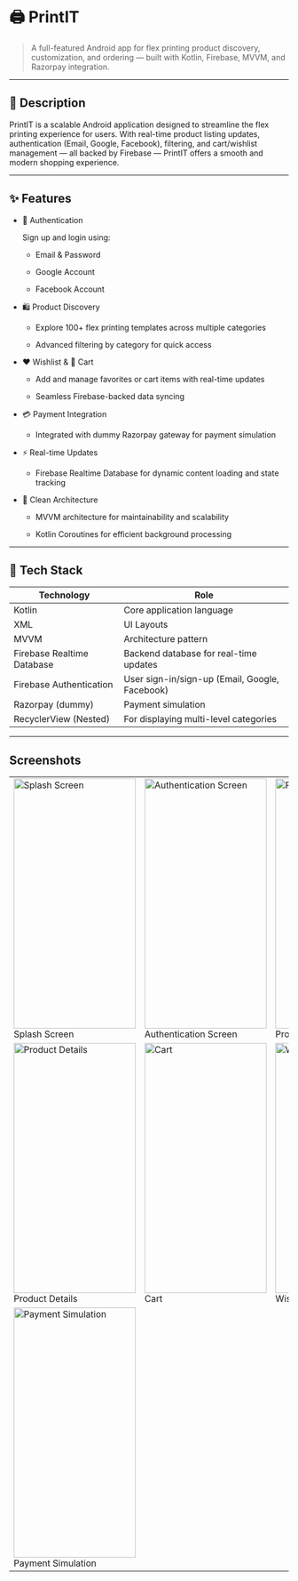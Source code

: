 # 🖨️ PrintIT

> A full-featured Android app for flex printing product discovery, customization, and ordering — built with Kotlin, Firebase, MVVM, and Razorpay integration.

---

## 📱 Description

PrintIT is a scalable Android application designed to streamline the flex printing experience for users. With real-time product listing updates, authentication (Email, Google, Facebook), filtering, and cart/wishlist management — all backed by Firebase — PrintIT offers a smooth and modern shopping experience.

---

## ✨ Features

- 🔐 Authentication  

  Sign up and login using:

  - Email & Password  

  - Google Account  

  - Facebook Account  

- 🛍️ Product Discovery  

  - Explore 100+ flex printing templates across multiple categories  

  - Advanced filtering by category for quick access  

- ❤️ Wishlist & 🛒 Cart  

  - Add and manage favorites or cart items with real-time updates  

  - Seamless Firebase-backed data syncing  

- 💳 Payment Integration  

  - Integrated with dummy Razorpay gateway for payment simulation  

- ⚡ Real-time Updates  

  - Firebase Realtime Database for dynamic content loading and state tracking  

- 🧠 Clean Architecture  

  - MVVM architecture for maintainability and scalability  

  - Kotlin Coroutines for efficient background processing  

---

## 🧪 Tech Stack

| Technology                     | Role |
|-------------------------------|------|
| Kotlin                        | Core application language |
| XML                           | UI Layouts |
| MVVM                          | Architecture pattern |
| Firebase Realtime Database    | Backend database for real-time updates |
| Firebase Authentication       | User sign-in/sign-up (Email, Google, Facebook) |
| Razorpay (dummy)              | Payment simulation |
| RecyclerView (Nested)         | For displaying multi-level categories |

---

## Screenshots

<table>
  <tr>
    <td><img src="https://github.com/user-attachments/assets/eaf815f6-d2fc-4f8a-a682-2887762b58d0" alt="Splash Screen" width="220" height="450" /><br/>Splash Screen</td>
    <td><img src="https://github.com/user-attachments/assets/159b5bd9-08e3-46b0-a779-3ac2c498a29d" alt="Authentication Screen" width="220" height="450" /><br/>Authentication Screen</td>
    <td><img src="https://github.com/user-attachments/assets/4bc276aa-028a-48c1-bcef-80c0ca11734d" alt="Product Listing" width="220" height="450" /><br/>Product Listing</td>
  </tr>
  <tr>
    <td><img src="https://github.com/user-attachments/assets/650719dd-1714-4a1e-ab59-1473835bdc06" alt="Product Details" width="220" height="450" /><br/>Product Details</td>
    <td><img src="https://github.com/user-attachments/assets/6ee91ce1-aef4-490b-8acf-72e9731bb275" alt="Cart" width="220" height="450" /><br/>Cart</td>
    <td><img src="https://github.com/user-attachments/assets/a73b63eb-bfe5-449f-aecd-24f2259f97cc" alt="Wishlist" width="220" height="450" /><br/>Wishlist</td>
  </tr>
  <tr>
    <td><img src="https://github.com/user-attachments/assets/360037d7-0a36-4ee9-b8b2-e650cf4eee9b" alt="Payment Simulation" width="220" height="450" /><br/>Payment Simulation</td>
  </tr>
</table>





